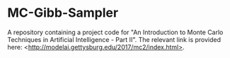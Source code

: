 # MC-Gibb-Sampler
A repository containing a project code for "An Introduction to Monte Carlo Techniques in Artificial Intelligence - Part II". The relevant link is provided here: &lt;http://modelai.gettysburg.edu/2017/mc2/index.html>.
